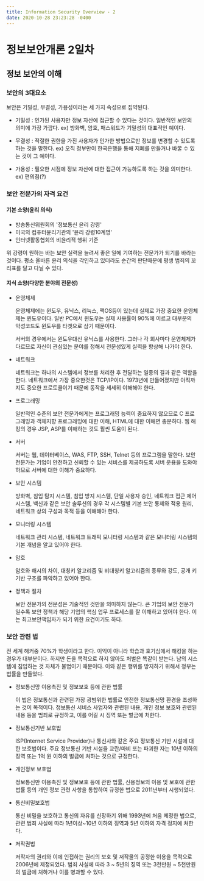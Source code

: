 ```yaml
---
title: Information Security Overview - 2
date: 2020-10-28 23:23:28 -0400
---
```


# 정보보안개론 2일차

## 정보 보안의 이해

### 보안의 3대요소

보안은 기밀성, 무결성, 가용성이라는 세 가지 속성으로 집약된다.

  - 기밀성 : 인가된 사용자만 정보 자산에 접근할 수 있다는 것이다. 일반적인 보안의 의미에 가장 가깝다. ex) 방화벽, 암호, 패스워드가 기밀성의 대표적인 예이다.
  
  - 무결성 : 적절한 권한을 가진 사용자가 인가한 방법으로만 정보를 변경할 수 있도록 하는 것을 말한다. ex) 오직 정부만이 한국은행을 통해 지폐를 만들거나 바꿀 수 있는 것이 그 예이다.
  
  - 가용성 : 필요한 시점에 정보 자산에 대한 접근이 가능하도록 하는 것을 의미한다. ex) 편의점(?)
  
### 보안 전문가의 자격 요건
#### 기본 소양(윤리 의식)
  - 방송통신위원회의 '정보통신 윤리 강령'
  - 미국의 컴퓨터윤리기관의 '윤리 강령10계명'
  - 인터넷활동협회의 비윤리적 행위 기준

  위 강령이 원하는 바는 보안 실력을 늘려서 좋은 일에 기여하는 전문가가 되기를 바라는 것이다. 평소 올바른 윤리 의식을 각인하고 있더라도 순간의 판단때문에 평생 범죄의 꼬리표를 달고 다닐 수 있다.

#### 지식 소양(다양한 분야의 전문성)
  - 운영체제
  
    운영체제에는 윈도우, 유닉스, 리눅스, 맥OS등이 있는데 실제로 가장 중요한 운영체제는 윈도우이다.
    일반 PC에서 윈도우는 실제 사용률이 90%에 이르고 대부분의 악성코드도 윈도우를 타겟으로 삼기 때문이다.
    
    서버의 경우에서는 윈도우대신 유닉스를 사용한다. 그러나 각 회사마다 운영체제가 다르므로 자신이 관심있는 분야를 정해서 전문성있게 실력을 향상해 나가야 한다.
    
  - 네트워크
  
    네트워크는 하나의 시스템에서 정보를 처리한 후 전달하는 일종의 길과 같은 역할을 한다.
    네트워크에서 가장 중요한것은 TCP/IP이다. 1973년에 만들어졌지만 아직까지도 중요한 프로토콜이기 때문에 동작을 세세히 이해해야 한다.
    
  - 프로그래밍
  
    일반적인 수준의 보안 전문가에게는 프로그래밍 능력이 중요하지 않으므로 C 프로그래밍과 객체지향 프로그래밍에 대한 이해, HTML에 대한 이해면 충분하다.
    웹 해킹의 경우 JSP, ASP를 이해하는 것도 훨씬 도움이 된다.
    
  - 서버
  
    서버는 웹, 데이터베이스, WAS, FTP, SSH, Telnet 등의 프로그램을 말한다. 
    보안 전문가는 기업이 안전하고 신뢰할 수 있는 서비스를 제공하도록 서버 운용을 도와야 하므로 서버에 대한 이해가 중요하다.
    
  - 보안 시스템
  
    방화벽, 침입 탐지 시스템, 침입 방지 시스템, 단일 사용자 승인, 네트워크 접근 제어 시스템, 백신과 같은 보안 솔루션의 경우 각 시스템별 기본 보안 통제와 적용 원리, 네트워크 상의 구성과 목적 등을 이해해야 한다.
 
  - 모니터링 시스템
 
    네트워크 관리 시스템, 네트워크 트래픽 모니터링 시스템과 같은 모니터링 시스템의 기본 개념을 알고 있어야 한다.
    
  - 암호
  
    암호와 해시의 차이, 대칭키 알고리즘 및 비대칭키 알고리즘의 종류와 강도, 공개 키 기반 구조를 파악하고 있어야 한다.
    
  - 정책과 절차
  
    보안 전문가의 전문성은 기술적인 것만을 의미하지 않는다. 큰 기업의 보안 전문가일수록 보안 정책과 해당 기업의 핵심 업무 프로세스를 잘 이해하고 있어야 한다.
    이는 최고보안책임자가 되기 위한 요건이기도 하다.
  
### 보안 관련 법
 전 세계 해커중 70%가 학생이라고 한다. 이익이 아니라 학습과 호기심에서 해킹을 하는 경우가 대부분이다.
 하지만 돈을 목적으로 하지 않아도 처벌은 똑같이 받는다. 남의 시스템에 침입하는 것 자체가 불법이기 때문이다.
 이와 같은 행위를 방지하기 위해서 정부는 법률을 만들었다.
  
  - 정보통신망 이용촉진 및 정보보호 등에 관한 법률
      
    이 법은 정보통신과 관련된 가장 광범위한 법률로 안전한 정보통신망 환경을 조성하는 것이 목적이다.
    정보통신 서비스 사업자와 관련된 내용, 개인 정보 보호와 관련된 내용 등을 범죄로 규정하고, 이를 어길 시 징역 또는 벌금에 처한다.
    
  - 정보통신기반 보호법
  
    ISP(Internet Service Provider)나 통신사와 같은 주요 정보통신 기반 시설에 대한 보호법이다.
    주요 정보통신 기반 시설을 교란/마비 또는 파괴한 자는 10년 이하의 징역 또는  1억 원 이하의 벌금에 처하는 것으로 규정한다.
    
  - 개인정보 보호법
  
    정보통신만 이용촉진 및 정보보호 등에 관한 법률, 신용정보의 이용 및 보호에 관한 법률 등의 개인 정보 관련 사항을 통합하여 규정한 법으로 2011년부터 시행되었다.
    
  - 통신비밀보호법
  
    통신 비밀을 보호하고 통신의 자유를 신장하기 위해 1993년에 처음 제정한 법으로, 관련 범죄 사실에 따라 1년이상~10년 이하의 징역과 5년 이하의 자격 정지에 처한다.
    
  - 저작권법
    
    저작자의 권리와 이에 인접하는 권리의 보호 및 저작물의 공정한 이용을 목적으로 2006년에 제정되었다. 범죄 사실에 따라 3 ~ 5년의 징역 또는 3천만원 ~ 5천만원의 벌금에 처하거나 이를 병과할 수 있다.
  
  
